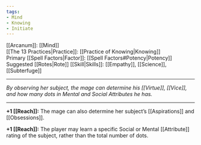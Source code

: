 ```yaml
---
tags:
- Mind
- Knowing
- Initiate
---
```


[[Arcanum]]: [[Mind]]\
[[The 13 Practices|Practice]]: [[Practice of Knowing|Knowing]]\
Primary [[Spell Factors|Factor]]: [[Spell Factors#Potency|Potency]]\
Suggested [[Rotes|Rote]] [[Skill|Skills]]: [[Empathy]], [[Science]], [[Subterfuge]]

---

_By observing her subject, the mage can determine his [[Virtue]], [[Vice]], and how many dots in Mental and Social Attributes he has._

---

**+1 [[Reach]]:** The mage can also determine her subject’s [[Aspirations]] and [[Obsessions]].

**+1 [[Reach]]:** The player may learn a specific Social or Mental [[Attribute]] rating of the subject, rather than the total number of dots.